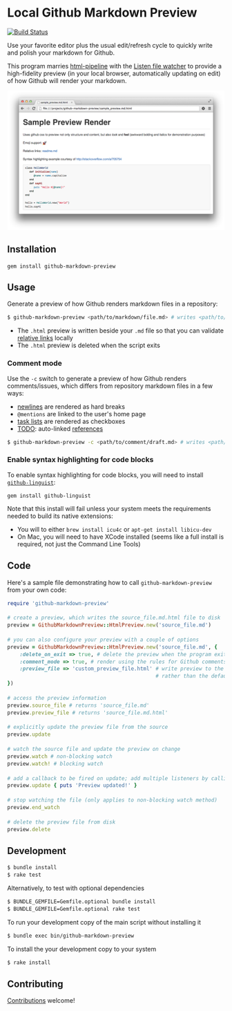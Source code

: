 # Local Github Markdown Preview
[![Build Status](https://travis-ci.org/dmarcotte/github-markdown-preview.png?branch=master)](https://travis-ci.org/dmarcotte/github-markdown-preview)

Use your favorite editor plus the usual edit/refresh cycle to quickly write and polish your markdown for Github.

This program marries [html-pipeline](https://github.com/jch/html-pipeline) with the [Listen file watcher](https://github.com/guard/listen) to provide a high-fidelity preview (in your local browser, automatically updating on edit) of how Github will render your markdown.

![sample screenshot](sample.png "Local Github Markdown Preview output")

## Installation
```
gem install github-markdown-preview
```

## Usage

Generate a preview of how Github renders markdown files in a repository:

```bash
$ github-markdown-preview <path/to/markdown/file.md> # writes <path/to/markdown/file.md.html>
```

* The `.html` preview is written beside your `.md` file so that you can validate [relative links](https://github.com/blog/1395-relative-links-in-markup-files) locally
* The `.html` preview is deleted when the script exits

### Comment mode
Use the `-c` switch to generate a preview of how Github renders comments/issues, which differs from repository markdown files in a few ways:
* [newlines](https://help.github.com/articles/github-flavored-markdown#newlines) are rendered as hard breaks
* `@mentions` are linked to the user's home page
* [task lists](https://help.github.com/articles/github-flavored-markdown#task-lists) are rendered as checkboxes
* [TODO](https://github.com/dmarcotte/github-markdown-preview/issues/17): auto-linked [references](https://help.github.com/articles/github-flavored-markdown#references)

```bash
$ github-markdown-preview -c <path/to/comment/draft.md> # writes <path/to/comment/draft.md.html>
```

### Enable syntax highlighting for code blocks
To enable syntax highlighting for code blocks, you will need to install [`github-linguist`](https://github.com/github/linguist):
```
gem install github-linguist
```

Note that this install will fail unless your system meets the requirements needed to build its native extensions:
* You will to either `brew install icu4c` or `apt-get install libicu-dev`
* On Mac, you will need to have XCode installed (seems like a full install is required, not just the Command Line Tools)

## Code
Here's a sample file demonstrating how to call `github-markdown-preview` from your own code:
```ruby
require 'github-markdown-preview'

# create a preview, which writes the source_file.md.html file to disk
preview = GithubMarkdownPreview::HtmlPreview.new('source_file.md')

# you can also configure your preview with a couple of options
preview = GithubMarkdownPreview::HtmlPreview.new('source_file.md', {
    :delete_on_exit => true, # delete the preview when the program exits
    :comment_mode => true, # render using the rules for Github comments/issues
    :preview_file => 'custom_preview_file.html' # write preview to the given filename,
                                                # rather than the default 'source_file.md.html'
})

# access the preview information
preview.source_file # returns 'source_file.md'
preview.preview_file # returns 'source_file.md.html'

# explicitly update the preview file from the source
preview.update

# watch the source file and update the preview on change
preview.watch # non-blocking watch
preview.watch! # blocking watch

# add a callback to be fired on update; add multiple listeners by calling again
preview.update { puts 'Preview updated!' }

# stop watching the file (only applies to non-blocking watch method)
preview.end_watch

# delete the preview file from disk
preview.delete
```

## Development
```bash
$ bundle install
$ rake test
```

Alternatively, to test with optional dependencies
```bash
$ BUNDLE_GEMFILE=Gemfile.optional bundle install
$ BUNDLE_GEMFILE=Gemfile.optional rake test
```

To run your development copy of the main script without installing it
```bash
$ bundle exec bin/github-markdown-preview
```
To install the your development copy to your system
```bash
$ rake install
```

## Contributing

[Contributions](contributing.md) welcome!
